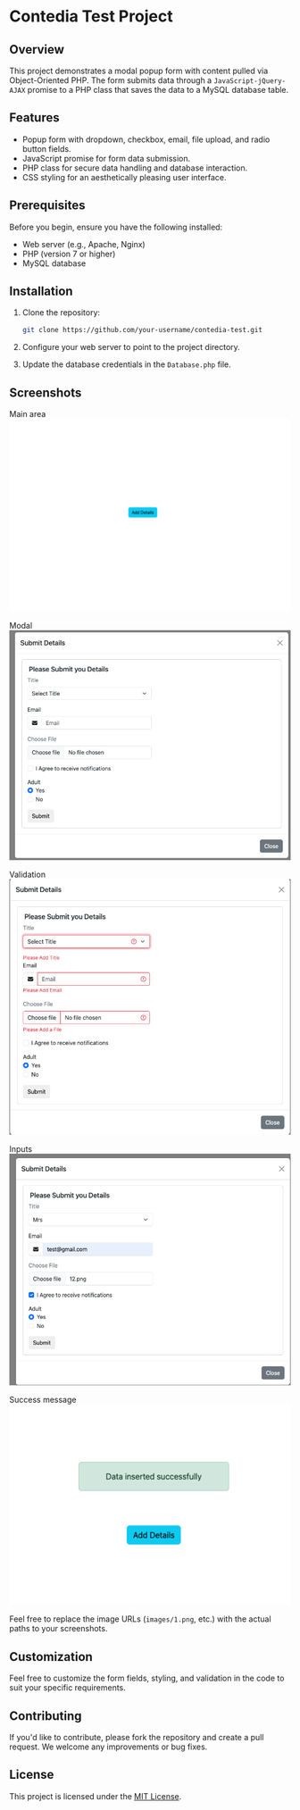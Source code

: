 # Contedia Test Project

## Overview

This project demonstrates a modal popup form with content pulled via Object-Oriented PHP. The form submits data through a ```JavaScript-jQuery-AJAX``` promise to a PHP class that saves the data to a MySQL database table.

## Features

- Popup form with dropdown, checkbox, email, file upload, and radio button fields.
- JavaScript promise for form data submission.
- PHP class for secure data handling and database interaction.
- CSS styling for an aesthetically pleasing user interface.

## Prerequisites

Before you begin, ensure you have the following installed:

- Web server (e.g., Apache, Nginx)
- PHP (version 7 or higher)
- MySQL database

## Installation

1. Clone the repository:

    ```bash
    git clone https://github.com/your-username/contedia-test.git
    ```

2. Configure your web server to point to the project directory.

3. Update the database credentials in the `Database.php` file.

## Screenshots

Main area
![](images/1.png)

Modal 
![Screenshot 2](images/2.png)

Validation
![Screenshot 3](images/3.png)

Inputs
![Screenshot 4](images/4.png)

Success message
![Screenshot 5](images/5.png)

Feel free to replace the image URLs (`images/1.png`, etc.) with the actual paths to your screenshots.

## Customization

Feel free to customize the form fields, styling, and validation in the code to suit your specific requirements.

## Contributing

If you'd like to contribute, please fork the repository and create a pull request. We welcome any improvements or bug fixes.

## License

This project is licensed under the [MIT License](LICENSE).
